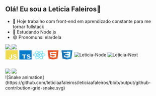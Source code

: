 ## Olá! Eu sou a Leticia Faleiros👋



- 🔭 Hoje trabalho com front-end em aprendizado constante para me tornar fullstack
- 🌱 Estudando Node.js
- 😄 Pronomuns: ela/dela

<div>
  <a href="https://github.com/leticiaafaleiros">
    <img height="188em" src="https://github-readme-stats.vercel.app/api?username=leticiaafaleiros&show_icons=true&theme=dark&include_all_commits=true&count_private=true"/>
    <img height="188em" src="https://github-readme-stats.vercel.app/api/top-langs/?username=leticiaafaleiros&layout=compact&langs_count=16&theme=dark"/>
  </a>
</div>
<div style="display: inline_block">
  <img align="center" alt="Leticia-Js" height="30" width="40" src="https://raw.githubusercontent.com/devicons/devicon/master/icons/javascript/javascript-plain.svg">
  <img align="center" alt="Leticia-Ts" height="30" width="40" src="https://raw.githubusercontent.com/devicons/devicon/master/icons/typescript/typescript-plain.svg">
  <img align="center" alt="Leticia-React" height="30" width="40" src="https://raw.githubusercontent.com/devicons/devicon/master/icons/react/react-original.svg">
  <img align="center" alt="Leticia-HTML" height="30" width="40" src="https://raw.githubusercontent.com/devicons/devicon/master/icons/html5/html5-original.svg">
  <img align="center" alt="Leticia-CSS" height="30" width="40" src="https://raw.githubusercontent.com/devicons/devicon/master/icons/css3/css3-original.svg">
  <img align="center" alt="Leticia-Node" height="30" width="40" src="https://cdn.jsdelivr.net/gh/devicons/devicon@latest/icons/nodejs/nodejs-original.svg">
  <img align="center" alt="Leticia-Next" height="30" width="40" src="https://cdn.jsdelivr.net/gh/devicons/devicon@latest/icons/nextjs/nextjs-original.svg">  
</div>

##
<div>
    <a href="mailto:leticiafaleiros9@gmail.com"><img src="https://img.shields.io/badge/-Gmail-D14836?style=for-the-badge&logo=gmail&logoColor=white" target="_blank"></a>
    <a href="https://www.linkedin.com/in/leticia-faleiros-" target="_blank"><img src="https://img.shields.io/badge/-LinkedIn-0077B5?style=for-the-badge&logo=linkedin&logoColor=white" target="_blank"></a>  
</div>
![Snake animation](https://github.com/leticiaafaleiros/leticiaafaleiros/blob/output/github-contribution-grid-snake.svg)
